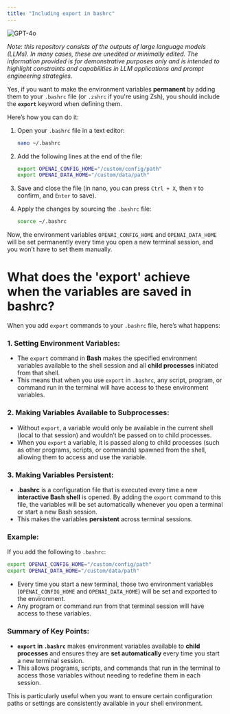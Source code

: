 ```yaml
---
title: "Including export in bashrc"
---
```

![GPT-4o](https://img.shields.io/badge/GPT--4o-3333FF?style=for-the-badge&logo=openai&logoColor=white)



*Note: this repository consists of the outputs of large language models (LLMs). In many cases, these are unedited or minimally edited. The information provided is for demonstrative purposes only and is intended to highlight constraints and capabilities in LLM applications and prompt engineering strategies.*


Yes, if you want to make the environment variables **permanent** by adding them to your `.bashrc` file (or `.zshrc` if you're using Zsh), you should include the **`export`** keyword when defining them.

Here’s how you can do it:

1. Open your `.bashrc` file in a text editor:
   ```bash
   nano ~/.bashrc
   ```

2. Add the following lines at the end of the file:
   ```bash
   export OPENAI_CONFIG_HOME="/custom/config/path"
   export OPENAI_DATA_HOME="/custom/data/path"
   ```

3. Save and close the file (in nano, you can press `Ctrl + X`, then `Y` to confirm, and `Enter` to save).

4. Apply the changes by sourcing the `.bashrc` file:
   ```bash
   source ~/.bashrc
   ```

Now, the environment variables `OPENAI_CONFIG_HOME` and `OPENAI_DATA_HOME` will be set permanently every time you open a new terminal session, and you won’t have to set them manually.

# What does the 'export' achieve when the variables are saved in bashrc?

When you add `export` commands to your `.bashrc` file, here’s what happens:

### 1. **Setting Environment Variables**:
   - The `export` command in **Bash** makes the specified environment variables available to the shell session and all **child processes** initiated from that shell. 
   - This means that when you use `export` in `.bashrc`, any script, program, or command run in the terminal will have access to these environment variables.

### 2. **Making Variables Available to Subprocesses**:
   - Without `export`, a variable would only be available in the current shell (local to that session) and wouldn’t be passed on to child processes.
   - When you `export` a variable, it is passed along to child processes (such as other programs, scripts, or commands) spawned from the shell, allowing them to access and use the variable.

### 3. **Making Variables Persistent**:
   - **.bashrc** is a configuration file that is executed every time a new **interactive Bash shell** is opened. By adding the `export` command to this file, the variables will be set automatically whenever you open a terminal or start a new Bash session.
   - This makes the variables **persistent** across terminal sessions.

### **Example**:
If you add the following to `.bashrc`:
```bash
export OPENAI_CONFIG_HOME="/custom/config/path"
export OPENAI_DATA_HOME="/custom/data/path"
```
- Every time you start a new terminal, those two environment variables (`OPENAI_CONFIG_HOME` and `OPENAI_DATA_HOME`) will be set and exported to the environment.
- Any program or command run from that terminal session will have access to these variables.

### **Summary of Key Points**:
- **`export` in `.bashrc`** makes environment variables available to **child processes** and ensures they are **set automatically** every time you start a new terminal session.
- This allows programs, scripts, and commands that run in the terminal to access those variables without needing to redefine them in each session.

This is particularly useful when you want to ensure certain configuration paths or settings are consistently available in your shell environment.